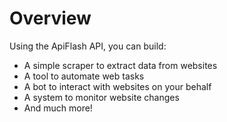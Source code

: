 # Overview

Using the ApiFlash API, you can build:

- A simple scraper to extract data from websites
- A tool to automate web tasks
- A bot to interact with websites on your behalf
- A system to monitor website changes
- And much more!
